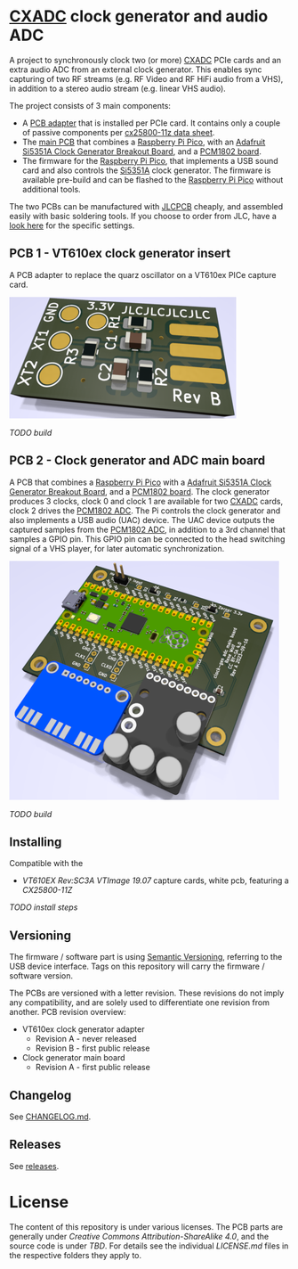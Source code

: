 # [CXADC][cxadc] clock generator and audio ADC

A project to synchronously clock two (or more) [CXADC][cxadc] PCIe cards and an extra audio ADC from an external clock generator.
This enables sync capturing of two RF streams (e.g. RF Video and RF HiFi audio from a VHS), in addition to a stereo audio stream (e.g. linear VHS audio).

The project consists of 3 main components:
- A [PCB adapter][self-pcb-adapter] that is installed per PCIe card.
  It contains only a couple of passive components per [cx25800-11z data sheet][google-cx25800-datasheet].
- The [main PCB][self-pcb-main] that combines a [Raspberry Pi Pico][pi-pico], with an [Adafruit Si5351A Clock Generator Breakout Board][si5351-adafruit], and a [PCM1802 board][ali-pcm1802-search].
- The firmware for the [Raspberry Pi Pico][pi-pico], that implements a USB sound card and also controls the [Si5351A][si5351-adafruit] clock generator.
  The firmware is available pre-build and can be flashed to the [Raspberry Pi Pico][pi-pico] without additional tools.

The two PCBs can be manufactured with [JLCPCB][jlcpcb] cheaply, and assembled easily with basic soldering tools.
If you choose to order from JLC, have a [look here](hardware/jlc-2023-09-order-example.png) for the specific settings.

## PCB 1 - VT610ex clock generator insert

A PCB adapter to replace the quarz oscillator on a VT610ex PICe capture card.

![render](hardware/vt610ex-clock-generator-adapter/render-rev-b.png)

*TODO build*

## PCB 2 - Clock generator and ADC main board

A PCB that combines a [Raspberry Pi Pico][pi-pico] with a [Adafruit Si5351A Clock Generator Breakout Board][si5351-adafruit], and a [PCM1802 board][ali-pcm1802-search].
The clock generator produces 3 clocks, clock 0 and clock 1 are available for two [CXADC][cxadc] cards, clock 2 drives the [PCM1802 ADC][ali-pcm1802-search].
The Pi controls the clock generator and also implements a USB audio (UAC) device.
The UAC device outputs the captured samples from the [PCM1802 ADC][ali-pcm1802-search], in addition to a 3rd channel that samples a GPIO pin.
This GPIO pin can be connected to the head switching signal of a VHS player, for later automatic synchronization.

![render](hardware/main-board/render-rev-a.png)

*TODO build*

## Installing

Compatible with the
- *VT610EX Rev:SC3A VTImage 19.07* capture cards, white pcb, featuring a *CX25800-11Z*

*TODO install steps*

## Versioning

The firmware / software part is using [Semantic Versioning][semver], referring to the USB device interface.
Tags on this repository will carry the firmware / software version.

The PCBs are versioned with a letter revision.
These revisions do not imply any compatibility, and are solely used to differentiate one revision from another.
PCB revision overview:
- VT610ex clock generator adapter
  - Revision A - never released
  - Revision B - first public release
- Clock generator main board
  - Revision A - first public release

## Changelog

See [CHANGELOG.md](CHANGELOG.md).

## Releases

See [releases](https://gitlab.com/wolfre/cxadc-clock-generator-audio-adc/-/releases).

# License

The content of this repository is under various licenses.
The PCB parts are generally under *Creative Commons Attribution-ShareAlike 4.0*,
and the source code is under *TBD*.
For details see the individual *LICENSE.md* files in the respective folders they apply to.

[cxadc]: https://github.com/happycube/cxadc-linux3/
[pi-pico]: https://www.raspberrypi.com/products/raspberry-pi-pico/
[si5351-adafruit]: https://www.adafruit.com/product/2045
[ali-pcm1802-search]: https://www.aliexpress.com/w/wholesale-PCM1802.html?SearchText=PCM1802
[jlcpcb]: https://jlcpcb.com
[google-cx25800-datasheet]: https://www.google.com/search?q=DSH-201233A
[self-pcb-adapter]: #pcb-1-vt610ex-clock-generator-insert
[self-pcb-main]: #pcb-2-clock-generator-and-adc-main-board
[semver]: https://semver.org/
